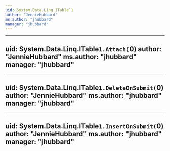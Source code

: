 ```yaml
---
uid: System.Data.Linq.ITable`1
author: "JennieHubbard"
ms.author: "jhubbard"
manager: "jhubbard"
---
```


---
uid: System.Data.Linq.ITable`1.Attach(`0)
author: "JennieHubbard"
ms.author: "jhubbard"
manager: "jhubbard"
---

---
uid: System.Data.Linq.ITable`1.DeleteOnSubmit(`0)
author: "JennieHubbard"
ms.author: "jhubbard"
manager: "jhubbard"
---

---
uid: System.Data.Linq.ITable`1.InsertOnSubmit(`0)
author: "JennieHubbard"
ms.author: "jhubbard"
manager: "jhubbard"
---
